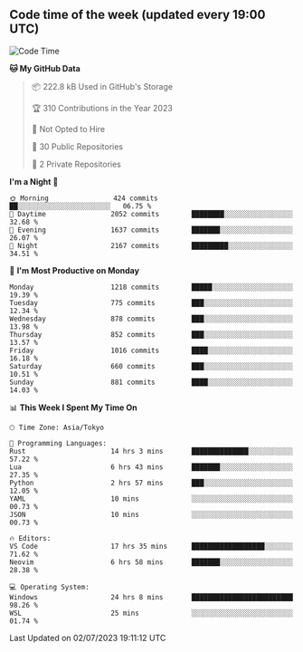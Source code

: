 ## Code time of the week (updated every 19:00 UTC)

<!--START_SECTION:waka-->
![Code Time](http://img.shields.io/badge/Code%20Time-1%2C916%20hrs%2028%20mins-blue)

**🐱 My GitHub Data** 

> 📦 222.8 kB Used in GitHub's Storage 
 > 
> 🏆 310 Contributions in the Year 2023
 > 
> 🚫 Not Opted to Hire
 > 
> 📜 30 Public Repositories 
 > 
> 🔑 2 Private Repositories 
 > 
**I'm a Night 🦉** 

```text
🌞 Morning                424 commits         ██░░░░░░░░░░░░░░░░░░░░░░░   06.75 % 
🌆 Daytime                2052 commits        ████████░░░░░░░░░░░░░░░░░   32.68 % 
🌃 Evening                1637 commits        ███████░░░░░░░░░░░░░░░░░░   26.07 % 
🌙 Night                  2167 commits        █████████░░░░░░░░░░░░░░░░   34.51 % 
```
📅 **I'm Most Productive on Monday** 

```text
Monday                   1218 commits        █████░░░░░░░░░░░░░░░░░░░░   19.39 % 
Tuesday                  775 commits         ███░░░░░░░░░░░░░░░░░░░░░░   12.34 % 
Wednesday                878 commits         ███░░░░░░░░░░░░░░░░░░░░░░   13.98 % 
Thursday                 852 commits         ███░░░░░░░░░░░░░░░░░░░░░░   13.57 % 
Friday                   1016 commits        ████░░░░░░░░░░░░░░░░░░░░░   16.18 % 
Saturday                 660 commits         ███░░░░░░░░░░░░░░░░░░░░░░   10.51 % 
Sunday                   881 commits         ████░░░░░░░░░░░░░░░░░░░░░   14.03 % 
```


📊 **This Week I Spent My Time On** 

```text
🕑︎ Time Zone: Asia/Tokyo

💬 Programming Languages: 
Rust                     14 hrs 3 mins       ██████████████░░░░░░░░░░░   57.22 % 
Lua                      6 hrs 43 mins       ███████░░░░░░░░░░░░░░░░░░   27.35 % 
Python                   2 hrs 57 mins       ███░░░░░░░░░░░░░░░░░░░░░░   12.05 % 
YAML                     10 mins             ░░░░░░░░░░░░░░░░░░░░░░░░░   00.73 % 
JSON                     10 mins             ░░░░░░░░░░░░░░░░░░░░░░░░░   00.73 % 

🔥 Editors: 
VS Code                  17 hrs 35 mins      ██████████████████░░░░░░░   71.62 % 
Neovim                   6 hrs 58 mins       ███████░░░░░░░░░░░░░░░░░░   28.38 % 

💻 Operating System: 
Windows                  24 hrs 8 mins       █████████████████████████   98.26 % 
WSL                      25 mins             ░░░░░░░░░░░░░░░░░░░░░░░░░   01.74 % 
```


 Last Updated on 02/07/2023 19:11:12 UTC
<!--END_SECTION:waka-->